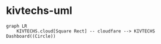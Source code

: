 # kivtechs-uml



```mermaid
graph LR
    KIVTECHS.cloud[Square Rect] -- cloudfare --> KIVTECHS Dashboard((Circle))
```

